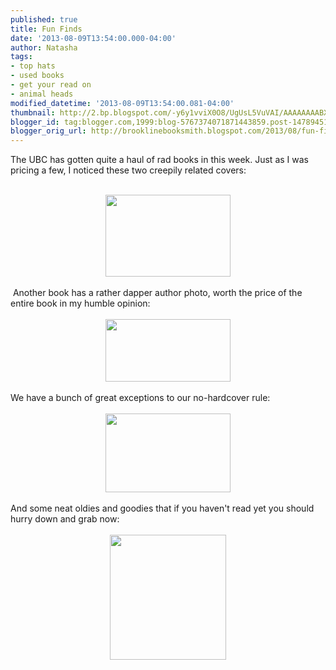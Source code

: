 ```yaml
---
published: true
title: Fun Finds
date: '2013-08-09T13:54:00.000-04:00'
author: Natasha
tags:
- top hats
- used books
- get your read on
- animal heads
modified_datetime: '2013-08-09T13:54:00.081-04:00'
thumbnail: http://2.bp.blogspot.com/-y6y1vviX0O8/UgUsL5VuVAI/AAAAAAAABXA/7vVNz_C9c4s/s72-c/deadheads.jpg
blogger_id: tag:blogger.com,1999:blog-5767374071871443859.post-1478945180390265998
blogger_orig_url: http://brooklinebooksmith.blogspot.com/2013/08/fun-finds.html
---
```


The UBC has gotten quite a haul of rad books in this week. Just as I was pricing a few, I noticed these two creepily related covers:<br /><br /><div class="separator" style="clear: both; text-align: center;"><a href="http://2.bp.blogspot.com/-y6y1vviX0O8/UgUsL5VuVAI/AAAAAAAABXA/7vVNz_C9c4s/s1600/deadheads.jpg" imageanchor="1" style="margin-left: 1em; margin-right: 1em;"><img border="0" height="131" src="http://2.bp.blogspot.com/-y6y1vviX0O8/UgUsL5VuVAI/AAAAAAAABXA/7vVNz_C9c4s/s200/deadheads.jpg" width="200" /></a></div><div class="separator" style="clear: both; text-align: center;"><br /></div>&nbsp;Another book has a rather dapper author photo, worth the price of the entire book in my humble opinion:<br /><br /><div class="separator" style="clear: both; text-align: center;"><a href="http://4.bp.blogspot.com/-LRqCvIijVYE/UgUsMF0yP7I/AAAAAAAABXI/-fpwzLdSVNU/s1600/authorphoto.jpg" imageanchor="1" style="margin-left: 1em; margin-right: 1em;"><img border="0" height="100" src="http://4.bp.blogspot.com/-LRqCvIijVYE/UgUsMF0yP7I/AAAAAAAABXI/-fpwzLdSVNU/s200/authorphoto.jpg" width="200" /></a></div><div class="separator" style="clear: both; text-align: center;"><br /></div>We have a bunch of great exceptions to our no-hardcover rule:<br /><br /><div class="separator" style="clear: both; text-align: center;"><a href="http://1.bp.blogspot.com/-FkiHoLe0tCU/UgUsLrf4OEI/AAAAAAAABW8/7eUqD6N9oLE/s1600/hardcore.jpg" imageanchor="1" style="margin-left: 1em; margin-right: 1em;"><img border="0" height="126" src="http://1.bp.blogspot.com/-FkiHoLe0tCU/UgUsLrf4OEI/AAAAAAAABW8/7eUqD6N9oLE/s200/hardcore.jpg" width="200" /></a></div><br />And some neat oldies and goodies that if you haven't read yet you should hurry down and grab now:<br /><br /><div class="separator" style="clear: both; text-align: center;"><a href="http://1.bp.blogspot.com/-p5S5Cf5YMAA/UgUsMkVs67I/AAAAAAAABXU/T6wyiI51X98/s1600/paperback.jpg" imageanchor="1" style="margin-left: 1em; margin-right: 1em;"><img border="0" height="200" src="http://1.bp.blogspot.com/-p5S5Cf5YMAA/UgUsMkVs67I/AAAAAAAABXU/T6wyiI51X98/s200/paperback.jpg" width="186" /></a></div>